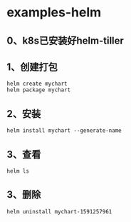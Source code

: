 # examples-helm

## 0、k8s已安装好helm-tiller

## 1、创建打包

```
helm create mychart
helm package mychart
```

## 2、安装

```
helm install mychart --generate-name
```

## 3、查看
```
helm ls
```

## 3、删除

```
helm uninstall mychart-1591257961
```
